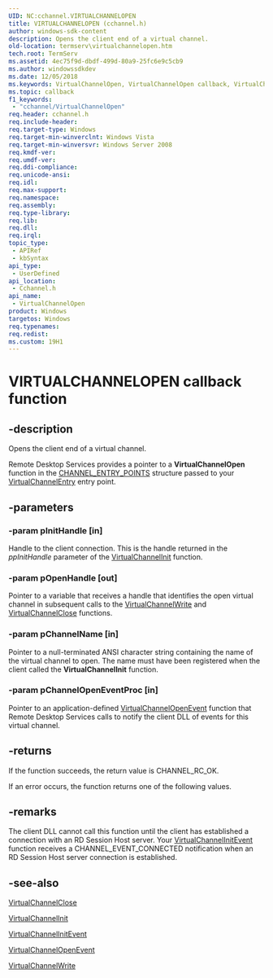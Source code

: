 ```yaml
---
UID: NC:cchannel.VIRTUALCHANNELOPEN
title: VIRTUALCHANNELOPEN (cchannel.h)
author: windows-sdk-content
description: Opens the client end of a virtual channel.
old-location: termserv\virtualchannelopen.htm
tech.root: TermServ
ms.assetid: 4ec75f9d-dbdf-499d-80a9-25fc6e9c5cb9
ms.author: windowssdkdev
ms.date: 12/05/2018
ms.keywords: VirtualChannelOpen, VirtualChannelOpen callback, VirtualChannelOpen callback function [Remote Desktop Services], _win32_virtualchannelopen, cchannel/VirtualChannelOpen, termserv.virtualchannelopen
ms.topic: callback
f1_keywords: 
 - "cchannel/VirtualChannelOpen"
req.header: cchannel.h
req.include-header: 
req.target-type: Windows
req.target-min-winverclnt: Windows Vista
req.target-min-winversvr: Windows Server 2008
req.kmdf-ver: 
req.umdf-ver: 
req.ddi-compliance: 
req.unicode-ansi: 
req.idl: 
req.max-support: 
req.namespace: 
req.assembly: 
req.type-library: 
req.lib: 
req.dll: 
req.irql: 
topic_type:
 - APIRef
 - kbSyntax
api_type:
 - UserDefined
api_location:
 - Cchannel.h
api_name:
 - VirtualChannelOpen
product: Windows
targetos: Windows
req.typenames: 
req.redist: 
ms.custom: 19H1
---
```


# VIRTUALCHANNELOPEN callback function


## -description


Opens the client end of a virtual channel.

Remote Desktop Services provides a pointer to a 
<b>VirtualChannelOpen</b> function in the 
<a href="https://docs.microsoft.com/windows/desktop/api/cchannel/ns-cchannel-tagchannel_entry_points">CHANNEL_ENTRY_POINTS</a> structure passed to your 
<a href="https://docs.microsoft.com/windows/desktop/api/cchannel/nc-cchannel-virtualchannelentry">VirtualChannelEntry</a> entry point.


## -parameters




### -param pInitHandle [in]

Handle to the client connection. This is the handle returned in the <i>ppInitHandle</i> parameter of the 
<a href="https://docs.microsoft.com/windows/desktop/api/cchannel/nc-cchannel-virtualchannelinit">VirtualChannelInit</a> function.


### -param pOpenHandle [out]

Pointer to a variable that receives a handle that identifies the open virtual channel in subsequent calls to the 
<a href="https://docs.microsoft.com/windows/desktop/api/cchannel/nc-cchannel-virtualchannelwrite">VirtualChannelWrite</a> and 
<a href="https://docs.microsoft.com/windows/desktop/api/cchannel/nc-cchannel-virtualchannelclose">VirtualChannelClose</a> functions.


### -param pChannelName [in]

Pointer to a null-terminated ANSI character string containing the name of the virtual channel to open. The name must have been registered when the client called the 
<b>VirtualChannelInit</b> function.


### -param pChannelOpenEventProc [in]

Pointer to an application-defined 
<a href="https://docs.microsoft.com/windows/desktop/api/cchannel/nc-cchannel-channel_open_event_fn">VirtualChannelOpenEvent</a> function that Remote Desktop Services calls to notify the client DLL of events for this virtual channel.


## -returns



If the function succeeds, the return value is CHANNEL_RC_OK.

If an error occurs, the function returns one of the following values.




## -remarks



The client DLL cannot call this function until the client has established a connection with an RD Session Host 
    server. Your <a href="https://docs.microsoft.com/windows/desktop/api/cchannel/nc-cchannel-channel_init_event_fn">VirtualChannelInitEvent</a> 
    function receives a CHANNEL_EVENT_CONNECTED notification when an RD Session Host server connection is established.




## -see-also




<a href="https://docs.microsoft.com/windows/desktop/api/cchannel/nc-cchannel-virtualchannelclose">VirtualChannelClose</a>



<a href="https://docs.microsoft.com/windows/desktop/api/cchannel/nc-cchannel-virtualchannelinit">VirtualChannelInit</a>



<a href="https://docs.microsoft.com/windows/desktop/api/cchannel/nc-cchannel-channel_init_event_fn">VirtualChannelInitEvent</a>



<a href="https://docs.microsoft.com/windows/desktop/api/cchannel/nc-cchannel-channel_open_event_fn">VirtualChannelOpenEvent</a>



<a href="https://docs.microsoft.com/windows/desktop/api/cchannel/nc-cchannel-virtualchannelwrite">VirtualChannelWrite</a>
 

 

